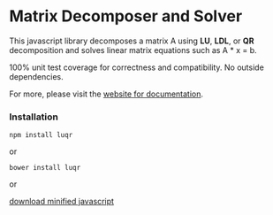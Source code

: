 # Matrix Decomposer and Solver

This javascript library decomposes a matrix A using **LU**, **LDL**, or **QR**
decomposition and solves linear matrix equations such as A * x = b.

100% unit test coverage for correctness and compatibility. No outside dependencies.

For more, please visit the [website for documentation](https://themadcreator.github.io/luqr).

### Installation

~~~
npm install luqr
~~~

or

~~~
bower install luqr
~~~

or

[download minified javascript](https://raw.githubusercontent.com/themadcreator/luqr/latest/luqr.min.js)

